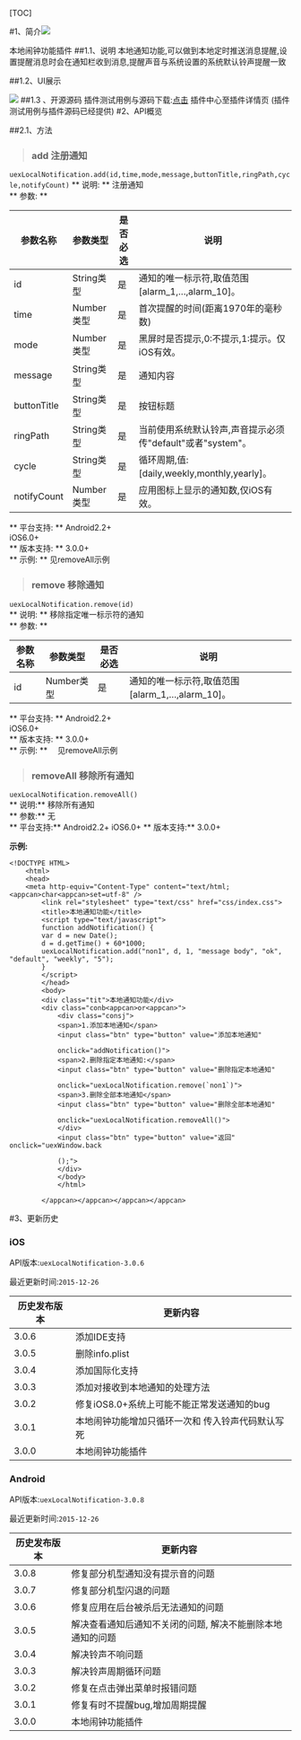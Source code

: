  
[TOC]

#1、简介[![](http://appcan-download.oss-cn-beijing.aliyuncs.com/%E5%85%AC%E6%B5%8B%2Fgf.png)]() 

本地闹钟功能插件
##1.1、说明
本地通知功能,可以做到本地定时推送消息提醒,设置提醒消息时会在通知栏收到消息,提醒声音与系统设置的系统默认铃声提醒一致 

##1.2、UI展示

 ![](http://newdocx.appcan.cn/docximg/115302n2015n6d16w.png)
##1.3 、开源源码
插件测试用例与源码下载:[点击](http://plugin.appcan.cn/details.html?id=176_index) 插件中心至插件详情页 (插件测试用例与插件源码已经提供)
 #2、API概览

 
##2.1、方法

> ### 			add		注册通知		

`uexLocalNotification.add(id,time,mode,message,buttonTitle,ringPath,cycle,notifyCount)`
**	说明:		**
注册通知					
** 			参数:		**

|  参数名称 | 参数类型  | 是否必选  |  说明 |
| ----- | ----- | ----- | ----- |
| id| String类型| 是 |  通知的唯一标示符,取值范围[alarm_1,…,alarm_10]。 |
| time|Number类型 | 是 | 首次提醒的时间(距离1970年的毫秒数)	 |
| mode|Number类型 | 是 | 黑屏时是否提示,0:不提示,1:提示。仅iOS有效。 |
| message|String类型 | 是 | 通知内容 |
| buttonTitle|String类型 | 是 | 按钮标题 |
| ringPath|String类型 | 是 | 当前使用系统默认铃声,声音提示必须传"default"或者"system"。 |
| cycle|String类型 | 是 | 循环周期,值:[daily,weekly,monthly,yearly]。 |
| notifyCount|Number类型 | 是 | 应用图标上显示的通知数,仅iOS有效。 |
 
** 			平台支持:		**
Android2.2+					
iOS6.0+					
** 			版本支持:		**
3.0.0+					
**		示例:		**
见removeAll示例					
> ### 		remove	移除通知	

`uexLocalNotification.remove(id)`			
**	说明:	**
移除指定唯一标示符的通知			
**	参数:	**

|  参数名称 | 参数类型  | 是否必选  |  说明 |
| ----- | ----- | ----- | ----- |
| id| Number类型| 是 |  通知的唯一标示符,取值范围[alarm_1,…,alarm_10]。 |
 
**	平台支持:	**
Android2.2+			
iOS6.0+			
**		版本支持:	**
3.0.0+			
**	示例:	**
					　见removeAll示例			
> ### 	removeAll 移除所有通知

`uexLocalNotification.removeAll()`	
**	说明:**
移除所有通知	
** 	参数:**
无	
**  	平台支持:**
Android2.2+	
iOS6.0+	
** 	版本支持:**
3.0.0+	

**示例:**

```
<!DOCTYPE HTML>
    <html>
    <head>
    <meta http-equiv="Content-Type" content="text/html; <appcan>char<appcan>set=utf-8" />
        <link rel="stylesheet" type="text/css" href="css/index.css">
        <title>本地通知功能</title>
        <script type="text/javascript">
        function addNotification() {
        var d = new Date();
        d = d.getTime() + 60*1000;
        uexLocalNotification.add("non1", d, 1, "message body", "ok", "default", "weekly", "5");
        }
        </script>
        </head>
        <body>
        <div class="tit">本地通知功能</div>
        <div class="conb<appcan>or<appcan>">
            <div class="consj">
            <span>1.添加本地通知</span>
            <input class="btn" type="button" value="添加本地通知"
            
            onclick="addNotification()">
            <span>2.删除指定本地通知:</span>
            <input class="btn" type="button" value="删除指定本地通知"
            
            onclick="uexLocalNotification.remove(`non1`)">
            <span>3.删除全部本地通知</span>
            <input class="btn" type="button" value="删除全部本地通知"
            
            onclick="uexLocalNotification.removeAll()">
            </div>
            <input class="btn" type="button" value="返回" onclick="uexWindow.back
            
            ();">
            </div>
            </body>
            </html>
            
        </appcan></appcan></appcan></appcan>
```
#3、更新历史

### iOS

API版本:`uexLocalNotification-3.0.6`

最近更新时间:`2015-12-26`

| 历史发布版本 | 更新内容 |
| ----- | ----- |
| 3.0.6 | 添加IDE支持 |
| 3.0.5 | 删除info.plist |
| 3.0.4 | 添加国际化支持 |
| 3.0.3 | 添加对接收到本地通知的处理方法 |
| 3.0.2 | 修复iOS8.0+系统上可能不能正常发送通知的bug |
| 3.0.1 | 本地闹钟功能增加只循环一次和 传入铃声代码默认写死 |
| 3.0.0 | 本地闹钟功能插件 |

### Android

API版本:`uexLocalNotification-3.0.8`

最近更新时间:`2015-12-26`

| 历史发布版本 | 更新内容 |
| ----- | ----- |
| 3.0.8 | 修复部分机型通知没有提示音的问题 |
| 3.0.7 | 修复部分机型闪退的问题 |
| 3.0.6 | 修复应用在后台被杀后无法通知的问题 |
| 3.0.5 | 解决查看通知后通知不关闭的问题, 解决不能删除本地通知的问题 |
| 3.0.4 | 解决铃声不响问题 |
| 3.0.3 | 解决铃声周期循环问题 |
| 3.0.2 | 修复在点击弹出菜单时报错问题 |
| 3.0.1 | 修复有时不提醒bug,增加周期提醒 |
| 3.0.0 | 本地闹钟功能插件 |
